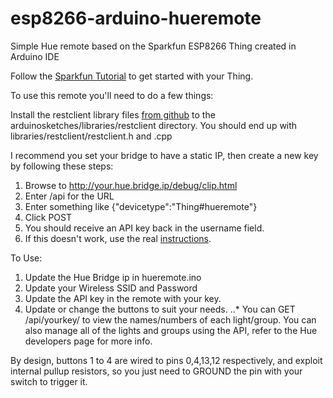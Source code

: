 # esp8266-arduino-hueremote
Simple Hue remote based on the Sparkfun ESP8266 Thing created in Arduino IDE

Follow the [Sparkfun Tutorial](https://learn.sparkfun.com/tutorials/esp8266-thing-hookup-guide/all) to get started with your Thing.

To use this remote you'll need to do a few things:

Install the restclient library files [from github](https://github.com/modulusx/esp8266-arduino-restclient) to the arduinosketches/libraries/restclient directory. You should end up with libraries/restclient/restclient.h and .cpp

I recommend you set your bridge to have a static IP, then create a new key by following these steps:
1. Browse to http://your.hue.bridge.ip/debug/clip.html
2. Enter /api for the URL
3. Enter something like {"devicetype":"Thing#hueremote"}
4. Click POST
5. You should receive an API key back in the username field.
6. If this doesn't work, use the real [instructions](http://www.developers.meethue.com/documentation/getting-started).

To Use:
1. Update the Hue Bridge ip in hueremote.ino
2. Update your Wireless SSID and Password
3. Update the API key in the remote with your key.
4. Update or change the buttons to suit your needs.
..* You can GET /api/yourkey/ to view the names/numbers of each light/group.  You can also manage all of the lights and groups using the API, refer to the Hue developers page for more info.

By design, buttons 1 to 4 are wired to pins 0,4,13,12 respectively, and exploit internal pullup resistors, so you just need to GROUND the pin with your switch to trigger it.
